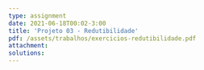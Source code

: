 ```yaml
---
type: assignment
date: 2021-06-18T00:02-3:00
title: 'Projeto 03 - Redutibilidade'
pdf: /assets/trabalhos/exercicios-redutibilidade.pdf
attachment: 
solutions: 
---
```

